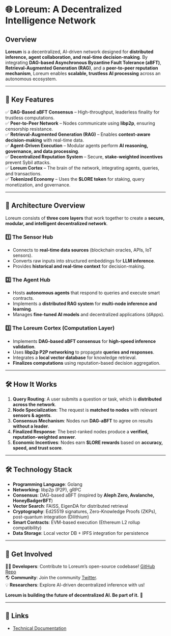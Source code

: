 # 🌐 **Loreum: A Decentralized Intelligence Network**

## **Overview**

**Loreum** is a decentralized, AI-driven network designed for **distributed inference, agent collaboration, and real-time decision-making**. By integrating **DAG-based Asynchronous Byzantine Fault Tolerance (aBFT)**, **Retrieval-Augmented Generation (RAG)**, and a **peer-to-peer reputation mechanism**, Loreum enables **scalable, trustless AI processing** across an autonomous ecosystem.

---

## **📌 Key Features**

✅ **DAG-Based aBFT Consensus** – High-throughput, leaderless finality for trustless computations.  
✅ **Peer-to-Peer Network** – Nodes communicate using **libp2p**, ensuring censorship resistance.  
✅ **Retrieval-Augmented Generation (RAG)** – Enables **context-aware decision-making** with real-time data.  
✅ **Agent-Driven Execution** – Modular agents perform **AI reasoning, governance, and data processing**.  
✅ **Decentralized Reputation System** – Secure, **stake-weighted incentives** prevent Sybil attacks.  
✅ **Loreum Cortex** – The brain of the network, integrating agents, queries, and transactions.  
✅ **Tokenized Economy** – Uses the **$LORE token** for staking, query monetization, and governance.  

---

## **📜 Architecture Overview**

Loreum consists of **three core layers** that work together to create a **secure, modular, and intelligent decentralized network**.

### **1️⃣ The Sensor Hub**
- Connects to **real-time data sources** (blockchain oracles, APIs, IoT sensors).
- Converts raw inputs into structured embeddings for **LLM inference**.
- Provides **historical and real-time context** for decision-making.

### **2️⃣ The Agent Hub**
- Hosts **autonomous agents** that respond to queries and execute smart contracts.
- Implements a **distributed RAG system** for **multi-node inference and learning**.
- Manages **fine-tuned AI models** and decentralized applications (dApps).

### **3️⃣ The Loreum Cortex (Computation Layer)**
- Implements **DAG-based aBFT consensus** for **high-speed inference validation**.
- Uses **libp2p P2P networking** to propagate **queries and responses**.
- Integrates a **local vector database** for knowledge retrieval.
- **Finalizes computations** using reputation-based decision aggregation.

---

## **🛠️ How It Works**

1. **Query Routing**: A user submits a question or task, which is **distributed across the network**.  
2. **Node Specialization**: The request is **matched to nodes** with relevant **sensors & agents**.  
3. **Consensus Mechanism**: Nodes run **DAG-aBFT** to agree on results **without a leader**.  
4. **Finalized Response**: The best-ranked nodes produce a **verified, reputation-weighted answer**.  
5. **Economic Incentives**: Nodes earn **$LORE rewards** based on **accuracy, speed, and trust score**.  

---

## **🛠️ Technology Stack**

- **Programming Language**: Golang  
- **Networking**: libp2p (P2P), gRPC  
- **Consensus**: DAG-based aBFT (inspired by **Aleph Zero, Avalanche, HoneyBadgerBFT**)  
- **Vector Search**: FAISS, EigenDA for distributed retrieval  
- **Cryptography**: Ed25519 signatures, Zero-Knowledge Proofs (ZKPs), post-quantum integration (Dilithium)  
- **Smart Contracts**: EVM-based execution (Ethereum L2 rollup compatibility)  
- **Data Storage**: Local vector DB + IPFS integration for persistence  

---

## **📖 Get Involved**

👨‍💻 **Developers**: Contribute to Loreum’s open-source codebase! [GitHub Repo](https://github.com/loreum-org/cortex)  
🌎 **Community**: Join the community [Twitter](https://x.com/loreumdao).  
💡 **Researchers**: Explore AI-driven decentralized inference with us!  

**Loreum is building the future of decentralized AI. Be part of it.** 🚀  

---

## **🔗 Links**
- [Technical Documentation](https://docs.loreum.org)
